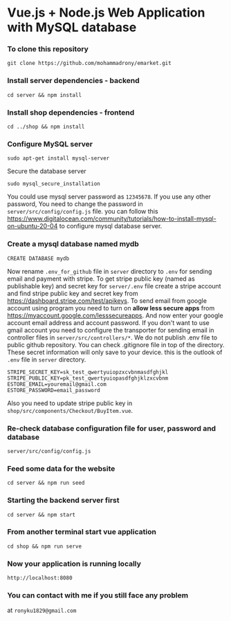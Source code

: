 # Vue.js + Node.js Web Application with MySQL database
### To clone this repository
```
git clone https://github.com/mohammadrony/emarket.git
```
### Install server dependencies - backend
```
cd server && npm install
```
### Install shop dependencies - frontend
```
cd ../shop && npm install
```
### Configure MySQL server
```
sudo apt-get install mysql-server
```
Secure the database server
```
sudo mysql_secure_installation
```
You could use mysql server password as `12345678`. If you use any other password, You need to change the password in `server/src/config/config.js` file.
you can follow this https://www.digitalocean.com/community/tutorials/how-to-install-mysql-on-ubuntu-20-04 to configure mysql database server. 
### Create a mysql database named mydb
```
CREATE DATABASE mydb
``` 
Now rename `.env_for_github` file in `server` directory to `.env` for sending email and payment with stripe. To get stripe public key (named as publishable key) and secret key for `server/.env` file create a stripe account and find stripe public key and secret key from https://dashboard.stripe.com/test/apikeys. To send email from google account using program you need to turn on **allow less secure apps** from https://myaccount.google.com/lesssecureapps. And now enter your google account email address and account password. If you don't want to use gmail account you need to configure the transporter for sending email in controller files in `server/src/controllers/*`. We do not publish .env file to public github repository. You can check .gitignore file in top of the directory. These secret information will only save to your device. this is the outlook of `.env` file in `server` directory.
```
STRIPE_SECRET_KEY=sk_test_qwertyuiopzxcvbnmasdfghjkl
STRIPE_PUBLIC_KEY=pk_test_qwertyuiopasdfghjklzxcvbnm
ESTORE_EMAIL=youremail@gmail.com
ESTORE_PASSWORD=email_password
```
Also you need to update stripe public key in `shop/src/components/Checkout/BuyItem.vue`.
### Re-check database configuration file for user, password and database
```
server/src/config/config.js
```
### Feed some data for the website
```
cd server && npm run seed
```
### Starting the backend server first
```
cd server && npm start
```
### From another terminal start vue application
```
cd shop && npm run serve
```
### Now your application is running locally
```
http://localhost:8080
```
### You can contact with me if you still face any problem
at `ronyku1829@gmail.com`
